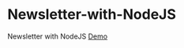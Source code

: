 # Newsletter-with-NodeJS
Newsletter with NodeJS
<a href="https://arcane-citadel-59334.herokuapp.com/">Demo</a>

